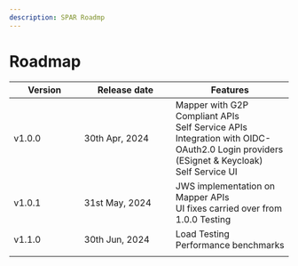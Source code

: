 ```yaml
---
description: SPAR Roadmp
---
```


# Roadmap

<table><thead><tr><th width="111">Version</th><th width="149">Release date</th><th>Features</th></tr></thead><tbody><tr><td>v1.0.0</td><td>30th Apr, 2024</td><td>Mapper with G2P Compliant APIs<br>Self Service APIs<br>Integration with OIDC-OAuth2.0 Login providers (ESignet &#x26; Keycloak)<br>Self Service UI </td></tr><tr><td>v1.0.1</td><td>31st May, 2024</td><td>JWS implementation on Mapper APIs<br>UI fixes carried over from 1.0.0 Testing</td></tr><tr><td>v1.1.0</td><td>30th Jun, 2024</td><td>Load Testing<br>Performance benchmarks</td></tr><tr><td></td><td></td><td></td></tr></tbody></table>

